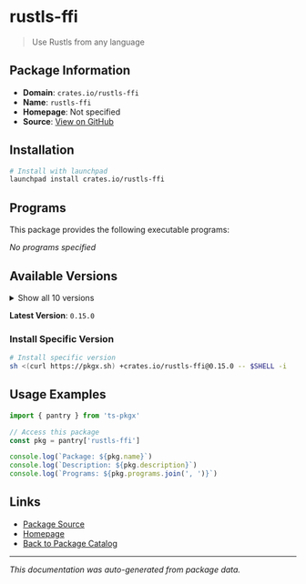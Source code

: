 # rustls-ffi

> Use Rustls from any language

## Package Information

- **Domain**: `crates.io/rustls-ffi`
- **Name**: `rustls-ffi`
- **Homepage**: Not specified
- **Source**: [View on GitHub](https://github.com/pkgxdev/pantry/tree/main/projects/crates.io/rustls-ffi/package.yml)

## Installation

```bash
# Install with launchpad
launchpad install crates.io/rustls-ffi
```

## Programs

This package provides the following executable programs:

*No programs specified*

## Available Versions

<details>
<summary>Show all 10 versions</summary>

- `0.15.0`, `0.14.1`, `0.14.0`, `0.13.0`, `0.12.2`
- `0.12.1`, `0.12.0`, `0.11.0`, `0.10.0`, `0.9.1`

</details>

**Latest Version**: `0.15.0`

### Install Specific Version

```bash
# Install specific version
sh <(curl https://pkgx.sh) +crates.io/rustls-ffi@0.15.0 -- $SHELL -i
```

## Usage Examples

```typescript
import { pantry } from 'ts-pkgx'

// Access this package
const pkg = pantry['rustls-ffi']

console.log(`Package: ${pkg.name}`)
console.log(`Description: ${pkg.description}`)
console.log(`Programs: ${pkg.programs.join(', ')}`)
```

## Links

- [Package Source](https://github.com/pkgxdev/pantry/tree/main/projects/crates.io/rustls-ffi/package.yml)
- [Homepage](#)
- [Back to Package Catalog](../../../package-catalog.md)

---

*This documentation was auto-generated from package data.*

